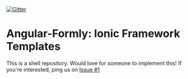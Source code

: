 [![Gitter](https://badges.gitter.im/Join%20Chat.svg)](https://gitter.im/formly-js/angular-formly?utm_source=badge&utm_medium=badge&utm_campaign=pr-badge&utm_content=badge)

# Angular-Formly: Ionic Framework Templates

This is a shell repository. Would love for someone to implement this! If you're interested, ping us on [Issue #1](https://github.com/formly-js/angular-formly-templates-ionic/issues/1)
